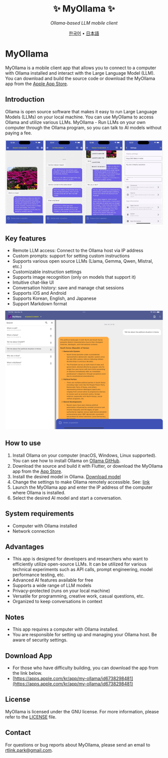 <div align='center'>


# ✨ MyOllama ✨

_Ollama-based LLM mobile client_

[한국어](./README_KR.md) •
[日本語](./README_JP.md)

</div>

# MyOllama

MyOllama is a mobile client app that allows you to connect to a computer with Ollama installed and interact with the Large Language Model (LLM). You can download and build the source code or download the MyOllama app from the [Apple App Store](https://apps.apple.com/us/app/my-ollama/id6738298481).

## Introduction

Ollama is open source software that makes it easy to run Large Language Models (LLMs) on your local machine.
You can use MyOllama to access Ollama and utilize various LLMs. MyOllama - Run LLMs on your own computer through the Ollama program, so you can talk to AI models without paying a fee.

![poster](./image_en.jpg)

## Key features

- Remote LLM access: Connect to the Ollama host via IP address
- Custom prompts: support for setting custom instructions
- Supports various open source LLMs (Llama, Gemma, Qwen, Mistral, etc.)
- Customizable instruction settings
- Supports image recognition (only on models that support it)
- Intuitive chat-like UI
- Conversation history: save and manage chat sessions
- Supports iOS and Android
- Supports Korean, English, and Japanese
- Support Markdown format

![poster](./ipad.png)

## How to use

1. Install Ollama on your computer (macOS, Windows, Linux supported). You can see how to install Ollama on [Ollama GitHub](https://ollama.com/download).
2. Download the source and build it with Flutter, or download the MyOllama app from the [App Store](https://apps.apple.com/us/app/my-ollama/id6738298481).
3. Install the desired model in Ollama. [Download model](https://ollama.com/search)
4. Change the settings to make Ollama remotely accessible. See: [link](http://practical.kr/?p=809) 
5. Launch the MyOllama app and enter the IP address of the computer where Ollama is installed.
6. Select the desired AI model and start a conversation.

## System requirements

- Computer with Ollama installed
- Network connection

## Advantages

- This app is designed for developers and researchers who want to efficiently utilize open-source LLMs. It can be utilized for various technical experiments such as API calls, prompt engineering, model performance testing, etc.
- Advanced AI features available for free
- Supports a wide range of LLM models
- Privacy-protected (runs on your local machine)
- Versatile for programming, creative work, casual questions, etc.
- Organized to keep conversations in context

## Notes

- This app requires a computer with Ollama installed.
- You are responsible for setting up and managing your Ollama host. Be aware of security settings.

## Download App 

- For those who have difficulty building, you can download the app from the link below.
- [https://apps.apple.com/kr/app/my-ollama/id6738298481](https://apps.apple.com/kr/app/my-ollama/id6738298481)

## License

MyOllama is licensed under the GNU license. For more information, please refer to the [LICENSE](LICENSE) file.

## Contact

For questions or bug reports about MyOllama, please send an email to rtlink.park@gmail.com.

